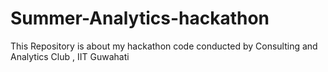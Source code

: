 # Summer-Analytics-hackathon
This Repository is about my hackathon code conducted by Consulting and Analytics Club , IIT Guwahati  
